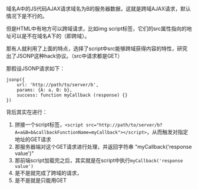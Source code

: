 域名A中的JS代码AJAX请求域名为B的服务器数据，这就是跨域AJAX请求，默认情况下是不行的。

但是HTML中有地方可以跨域请求，比如img script标签，它们的src属性指向的地址可以是不在域名A下的（即跨域）。

那有人就利用了上面的特点，选择了script中src能够跨域获得内容的特性，研究出了JSONP这种hack协议。（src中请求都是GET）

那假设JSONP请求如下：

```
jsonp({
    url: 'http://path/to/server/b',
    params: {A: a, B: b},
    success: function myCallback (response) {}
})
```

背后其实在进行：

1. 拼接一个script标签，`<script src="http://path/to/server/b?A=a&B=b&callbackFunctionName=myCallback"></script>`，从而触发对指定地址的GET请求
2. 那服务器端对这个GET请求进行处理，并返回字符串 "myCallback('response value')"
3. 那前端script加载完之后，其实就是在script中执行`myCallback('response value')`
4. 是不是就完成了跨域的请求，
5. 是不是就是只能用GET